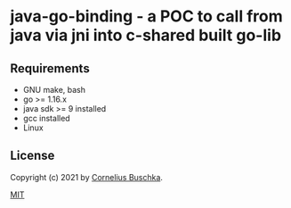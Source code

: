 # java-go-binding - a POC to call from java via jni into c-shared built go-lib

## Requirements

* GNU make, bash
* go >= 1.16.x
* java sdk >= 9 installed
* gcc installed
* Linux

## License

Copyright (c) 2021 by [Cornelius Buschka](https://github.com/cbuschka).

[MIT](./license.txt)
